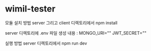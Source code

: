 # wimil-tester
모듈 설치 방법
server 그리고 client 디렉토리에서 npm install

server 디렉토리에 .env 파일 생성
내용 :
MONGO_URI=""
JWT_SECRET=""

실행 방법
server 디렉토리에서 npm run dev
